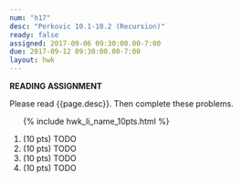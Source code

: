 ```yaml
---
num: "h17"
desc: "Perkovic 10.1-10.2 (Recursion)"
ready: false
assigned: 2017-09-06 09:30:00.00-7:00
due: 2017-09-12 09:30:00.00-7:00
layout: hwk
---
```


<b>READING ASSIGNMENT</b>

Please read {{page.desc}}.  Then complete these problems.

<ol>

{% include hwk_li_name_10pts.html %}

<li> (10 pts) TODO </li>

<li> (10 pts) TODO
<div class="pagebreak">
</div>
</li>

<li> (10 pts) TODO </li>

<li> (10 pts) TODO </li>

</ol>

